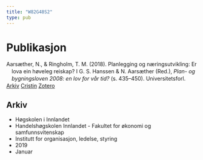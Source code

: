```yaml
---
title: "W82G48S2"
type: pub
---
```

<h1>Publikasjon</h1>
<article id="csl-bib-container-W82G48S2" class="csl-bib-container">
  <div class="csl-bib-body" style="line-height: 1.35; padding-left: 1em; text-indent:-1em;">
  <div class="csl-entry">Aars&#xE6;ther, N., &amp; Ringholm, T. M. (2018). Planlegging og n&#xE6;ringsutvikling: Er lova ein h&#xF8;veleg reiskap? I G. S. Hanssen &amp; N. Aars&#xE6;ther (Red.), <i>Plan- og bygningsloven 2008: en lov for v&#xE5;r tid?</i> (s. 435&#x2013;450). Universitetsforl.</div>
</div>
  <div class="csl-bib-buttons">
    <a href="#taxonomy-article-W82G48S2" class="csl-bib-button">Arkiv</a>
    <a href alt="Cristin URL" class="csl-bib-button">Cristin</a>
    <a href alt="Zotero URL" class="csl-bib-button">Zotero</a>
  </div>
  <div id="csl-bib-meta-container-W82G48S2"></div>
</article>
<div id="csl-bib-meta-W82G48S2" class="csl-bib-meta">
  <article id="taxonomy-article-W82G48S2" class="taxonomy-article">
    <h1>Arkiv</h1>
    <ul>
      <li>Høgskolen i Innlandet</li>
      <li>Handelshøgskolen Innlandet - Fakultet for økonomi og samfunnsvitenskap</li>
      <li>Institutt for organisasjon, ledelse, styring</li>
      <li>2019</li>
      <li>Januar</li>
    </ul>
  </article>
</div>

